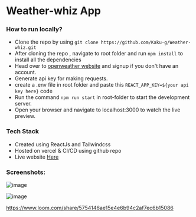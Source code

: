 # Weather-whiz App


### How to run locally?

- Clone the repo by using ``` git clone https://github.com/Kaku-g/Weather-whiz.git ```
- After cloning the repo , navigate to root folder and run ``` npm install ``` to install all the dependencies
- Head over to [openweather website](https://openweathermap.org/) and signup if you don't have an account.
- Generate api key for making requests.
- create a .env file in root folder and paste this ``` REACT_APP_KEY=${your api key here} ``` code
- Run the command  ``` npm run start ``` in root-folder to start the development server.
- Open your browser and navigate to localhost:3000 to watch the live preview.

### Tech Stack
- Created using ReactJs and Tailwindcss 
- Hosted on vercel & CI/CD using github repo
- Live website [Here](https://weather-whiz.vercel.app/)

### Screenshots:

![image](https://github.com/Kaku-g/Weather-whiz/assets/63788422/05d189ec-fda1-4308-96d4-d89a60cf220b)

![image](https://github.com/Kaku-g/Weather-whiz/assets/63788422/584c50d9-34c2-460c-8650-ef74be5a3170)

https://www.loom.com/share/5754146ae15e4e6b94c2af7ec6b15086
